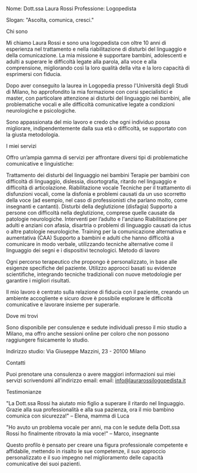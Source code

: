 Nome: Dott.ssa Laura Rossi
Professione: Logopedista

Slogan: "Ascolta, comunica, cresci."

Chi sono

Mi chiamo Laura Rossi e sono una logopedista con oltre 10 anni di esperienza nel trattamento e nella riabilitazione di disturbi del linguaggio e della comunicazione. La mia missione è supportare bambini, adolescenti e adulti a superare le difficoltà legate alla parola, alla voce e alla comprensione, migliorando così la loro qualità della vita e la loro capacità di esprimersi con fiducia.

Dopo aver conseguito la laurea in Logopedia presso l'Università degli Studi di Milano, ho approfondito la mia formazione con corsi specialistici e master, con particolare attenzione ai disturbi del linguaggio nei bambini, alle problematiche vocali e alle difficoltà comunicative legate a condizioni neurologiche e psicologiche.

Sono appassionata del mio lavoro e credo che ogni individuo possa migliorare, indipendentemente dalla sua età o difficoltà, se supportato con la giusta metodologia.

I miei servizi

Offro un’ampia gamma di servizi per affrontare diversi tipi di problematiche comunicative e linguistiche:

Trattamento dei disturbi del linguaggio nei bambini
Terapie per bambini con difficoltà di linguaggio, dislessia, disortografia, ritardo nel linguaggio e difficoltà di articolazione.
Riabilitazione vocale
Tecniche per il trattamento di disfunzioni vocali, come la disfonia e problemi causati da un uso scorretto della voce (ad esempio, nel caso di professionisti che parlano molto, come insegnanti e cantanti).
Disturbi della deglutizione (disfagia)
Supporto a persone con difficoltà nella deglutizione, comprese quelle causate da patologie neurologiche.
Interventi per l’adulto e l'anziano
Riabilitazione per adulti e anziani con afasia, disartria o problemi di linguaggio causati da ictus o altre patologie neurologiche.
Training per la comunicazione alternativa e aumentativa (CAA)
Supporto a bambini e adulti che hanno difficoltà a comunicare in modo verbale, utilizzando tecniche alternative come il linguaggio dei segni e i dispositivi tecnologici.
Metodo di lavoro

Ogni percorso terapeutico che propongo è personalizzato, in base alle esigenze specifiche del paziente. Utilizzo approcci basati su evidenze scientifiche, integrando tecniche tradizionali con nuove metodologie per garantire i migliori risultati.

Il mio lavoro è centrato sulla relazione di fiducia con il paziente, creando un ambiente accogliente e sicuro dove è possibile esplorare le difficoltà comunicative e lavorare insieme per superarle.

Dove mi trovi

Sono disponibile per consulenze e sedute individuali presso il mio studio a Milano, ma offro anche sessioni online per coloro che non possono raggiungere fisicamente lo studio.

Indirizzo studio:
Via Giuseppe Mazzini, 23 - 20100 Milano

Contatti

Puoi prenotare una consulenza o avere maggiori informazioni sui miei servizi scrivendomi all’indirizzo email:
email: info@laurarossilogopedista.it

Testimonianze

"La Dott.ssa Rossi ha aiutato mio figlio a superare il ritardo nel linguaggio. Grazie alla sua professionalità e alla sua pazienza, ora il mio bambino comunica con sicurezza!"
– Elena, mamma di Luca

"Ho avuto un problema vocale per anni, ma con le sedute della Dott.ssa Rossi ho finalmente ritrovato la mia voce!"
– Marco, insegnante

Questo profilo è pensato per creare una figura professionale competente e affidabile, mettendo in risalto le sue competenze, il suo approccio personalizzato e il suo impegno nel miglioramento delle capacità comunicative dei suoi pazienti.